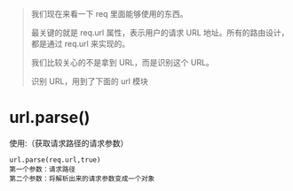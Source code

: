 > 我们现在来看一下 req 里面能够使用的东西。 
>
> 最关键的就是 req.url 属性，表示用户的请求 URL 地址。所有的路由设计，都是通过 req.url 来实现的。 
>
> 我们比较关心的不是拿到 URL，而是识别这个 URL。 
>
>  识别 URL，用到了下面的 url 模块  



# url.parse()

使用:（获取请求路径的请求参数）

```shell
url.parse(req.url,true)
第一个参数：请求路径
第二个参数：将解析出来的请求参数变成一个对象
```

